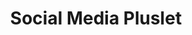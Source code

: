 ---
title: Social Media Pluslet
tags: [pluslets]
keywords: pluslets
last_updated: Dec 2, 2016
summary: 
sidebar: sp4_sidebar
permalink: sp4_pluslet_social_media.html
folder: sp4
---